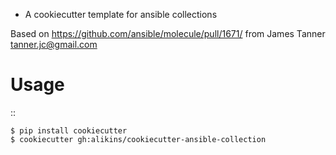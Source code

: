 * A cookiecutter template for ansible collections

Based on https://github.com/ansible/molecule/pull/1671/ from
James Tanner <tanner.jc@gmail.com>

Usage
=====

::

    $ pip install cookiecutter
    $ cookiecutter gh:alikins/cookiecutter-ansible-collection

